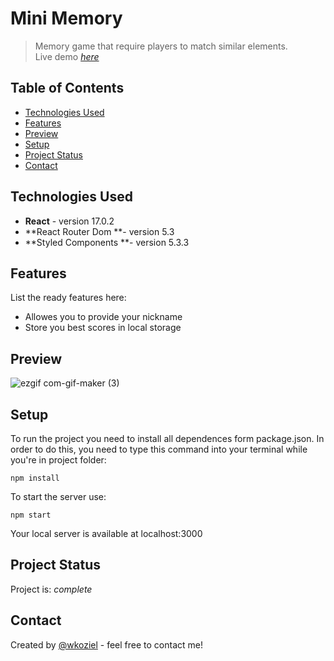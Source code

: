 # Mini Memory
> Memory game that require players to match similar elements. <br>
> Live demo [_here_](https://wkoziel-mini-memory.netlify.app/)

## Table of Contents
* [Technologies Used](#technologies-used)
* [Features](#features)
* [Preview](#preview)
* [Setup](#setup)
* [Project Status](#project-status)
* [Contact](#contact)

## Technologies Used
- **React** - version 17.0.2
- **React Router Dom **- version 5.3
- **Styled Components **- version 5.3.3


## Features
List the ready features here:
- Allowes you to provide your nickname
- Store you best scores in local storage


## Preview
![ezgif com-gif-maker (3)](https://user-images.githubusercontent.com/44378819/139118005-7096bda5-7c83-4ff3-a505-0df8422887bc.gif)


## Setup
To run the project you need to install all dependences form package.json. In order to do this, you need to type this command into your terminal while you're in project folder:
```
npm install
```
To start the server use:
```
npm start
```
Your local server is available  at localhost:3000

## Project Status
Project is: _complete_

## Contact
Created by [@wkoziel](https://github.com/wkoziel/) - feel free to contact me!
